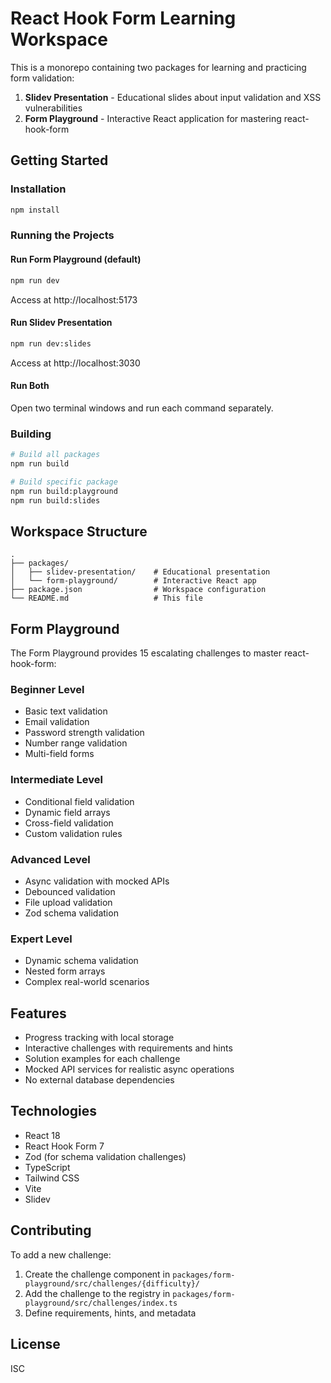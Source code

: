 # React Hook Form Learning Workspace

This is a monorepo containing two packages for learning and practicing form validation:

1. **Slidev Presentation** - Educational slides about input validation and XSS vulnerabilities
2. **Form Playground** - Interactive React application for mastering react-hook-form

## Getting Started

### Installation

```bash
npm install
```

### Running the Projects

#### Run Form Playground (default)
```bash
npm run dev
```
Access at http://localhost:5173

#### Run Slidev Presentation
```bash
npm run dev:slides
```
Access at http://localhost:3030

#### Run Both
Open two terminal windows and run each command separately.

### Building

```bash
# Build all packages
npm run build

# Build specific package
npm run build:playground
npm run build:slides
```

## Workspace Structure

```
.
├── packages/
│   ├── slidev-presentation/    # Educational presentation
│   └── form-playground/        # Interactive React app
├── package.json                # Workspace configuration
└── README.md                   # This file
```

## Form Playground

The Form Playground provides 15 escalating challenges to master react-hook-form:

### Beginner Level
- Basic text validation
- Email validation
- Password strength validation
- Number range validation
- Multi-field forms

### Intermediate Level
- Conditional field validation
- Dynamic field arrays
- Cross-field validation
- Custom validation rules

### Advanced Level
- Async validation with mocked APIs
- Debounced validation
- File upload validation
- Zod schema validation

### Expert Level
- Dynamic schema validation
- Nested form arrays
- Complex real-world scenarios

## Features

- Progress tracking with local storage
- Interactive challenges with requirements and hints
- Solution examples for each challenge
- Mocked API services for realistic async operations
- No external database dependencies

## Technologies

- React 18
- React Hook Form 7
- Zod (for schema validation challenges)
- TypeScript
- Tailwind CSS
- Vite
- Slidev

## Contributing

To add a new challenge:

1. Create the challenge component in `packages/form-playground/src/challenges/{difficulty}/`
2. Add the challenge to the registry in `packages/form-playground/src/challenges/index.ts`
3. Define requirements, hints, and metadata

## License

ISC
